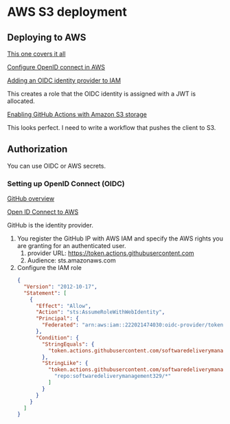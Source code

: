 # AWS S3 deployment

## Deploying to AWS

[This one covers it all](https://aws.amazon.com/blogs/security/use-iam-roles-to-connect-github-actions-to-actions-in-aws/)

[Configure OpenID connect in AWS](https://docs.github.com/en/actions/deployment/security-hardening-your-deployments/configuring-openid-connect-in-amazon-web-services)

[Adding an OIDC identity provider to IAM](https://docs.aws.amazon.com/IAM/latest/UserGuide/id_roles_providers_create_oidc.html)

This creates a role that the OIDC identity is assigned with a JWT is allocated.

[Enabling GitHub Actions with Amazon S3 storage](https://docs.github.com/en/enterprise-server@3.8/admin/github-actions/enabling-github-actions-for-github-enterprise-server/enabling-github-actions-with-amazon-s3-storage)

This looks perfect. I need to write a workflow that pushes the client to S3.

## Authorization

You can use OIDC or AWS secrets.

### Setting up OpenID Connect (OIDC)

[GitHub overview](https://docs.github.com/en/actions/deployment/security-hardening-your-deployments/about-security-hardening-with-openid-connect)

[Open ID Connect to AWS](https://docs.github.com/en/actions/deployment/security-hardening-your-deployments/configuring-openid-connect-in-amazon-web-services)

GitHub is the identity provider.

1. You register the GitHub IP with AWS IAM and specify the AWS rights you are granting for an authenticated user.
   1. provider URL: https://token.actions.githubusercontent.com
   1. Audience: sts.amazonaws.com
1. Configure the IAM role
   ```json
   {
     "Version": "2012-10-17",
     "Statement": [
       {
         "Effect": "Allow",
         "Action": "sts:AssumeRoleWithWebIdentity",
         "Principal": {
           "Federated": "arn:aws:iam::222021474030:oidc-provider/token.actions.githubusercontent.com/softwaredeliverymanagement329"
         },
         "Condition": {
           "StringEquals": {
             "token.actions.githubusercontent.com/softwaredeliverymanagement329:aud": ["sts.amazonaws.com"]
           },
           "StringLike": {
             "token.actions.githubusercontent.com/softwaredeliverymanagement329:sub": [
               "repo:softwaredeliverymanagement329/*"
             ]
           }
         }
       }
     ]
   }
   ```
